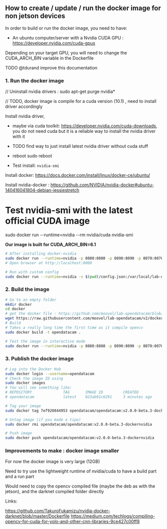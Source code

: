 ## How to create / update / run the docker image for non jetson devices

In order to build or run the docker image, you need to have:

- An ubuntu computer/server with a Nvidia CUDA GPU : https://developer.nvidia.com/cuda-gpus

Depending on your target GPU, you will need to change the CUDA_ARCH_BIN variable in the Dockerfile

TODO @tdurand improve this documentation

### 1. Run the docker image

// Uninstall nvidia drivers : sudo apt-get purge nvidia*

// TODO, docker image is compile for a cuda version (10.1) , need to install driver accordingly

Install nvidia driver, 

- maybe via cuda toolkit: https://developer.nvidia.com/cuda-downloads, you do not need cuda but it is a reliable way to install the nvidia driver with it

- TODO find way to just install latest nvidia driver without cuda stuff

- reboot sudo reboot

- Test install: `nvidia-smi`

Install docker: https://docs.docker.com/install/linux/docker-ce/ubuntu/

Install nvidia-docker : https://github.com/NVIDIA/nvidia-docker#ubuntu-140416041804-debian-jessiestretch

# Test nvidia-smi with the latest official CUDA image
sudo docker run --runtime=nvidia --rm nvidia/cuda nvidia-smi

__Our image is built for CUDA_ARCH_BIN=6.1__

```bash
# After installing docker-nvidia
sudo docker run --runtime=nvidia -p 8080:8080 -p 8090:8090 -p 8070:8070 -v /data/db:/data/db -d --restart unless-stopped opendatacam/opendatacam:v2.0.0-beta.3-dockernvidia
# Open browser at http://localhost:8080

# Run with custom config
sudo docker run --runtime=nvidia -v $(pwd)/config.json:/var/local/lab-opendatacam/config.json -p 8080:8080 -p 8090:8090 -p 8070:8070 -v /data/db:/data/db --rm -it opendatacam/opendatacam:v2.0.0-beta.3-dockernvidia
```

### 2. Build the image

```bash
# Go to an empty folder
mkdir docker
cd docker
# get the docker file : https://github.com/moovel/lab-opendatacam/blob/v2/docker/run-cloud/Dockerfile
wget https://raw.githubusercontent.com/moovel/lab-opendatacam/v2/docker/run-cloud/Dockerfile
# Build
# Takes a really long time the first time as it compile opencv
sudo docker build -t opendatacam .

# Test the image in interactive mode
sudo docker run --runtime=nvidia -p 8080:8080 -p 8090:8090 -p 8070:8070 -v /data/db:/data/db --rm -it opendatacam
```

### 3. Publish the docker image

```bash
# Log into the Docker Hub
sudo docker login --username=opendatacam
# Check the image ID using
sudo docker images
# You will see something like:
# REPOSITORY              TAG       IMAGE ID         CREATED           SIZE
# opendatacam             latest    023ab91c6291     3 minutes ago     1.975 GB

# Tag your image
sudo docker tag 7ef920844953 opendatacam/opendatacam:v2.0.0-beta.3-dockernvidia

# Untag image (if you made a tipo)
sudo docker rmi opendatacam/opendatacam:v2.0.0-beta.3-dockernvidia

# Push image
sudo docker push opendatacam/opendatacam:v2.0.0-beta.3-dockernvidia
```

### Improvements to make : docker image smaller 

For now the docker image is very large (12GB)

Need to try use the lightweight runtime of nvidia/cuda to have a build part and a run part

Would need to copy the opencv compiled file (maybe the deb as with the jetson), and the darknet compiled folder directly

Links:

https://github.com/TakuroFukamizu/nvidia-docker-darknet/blob/master/Dockerfile
https://medium.com/techlogs/compiling-opencv-for-cuda-for-yolo-and-other-cnn-libraries-9ce427c00ff8